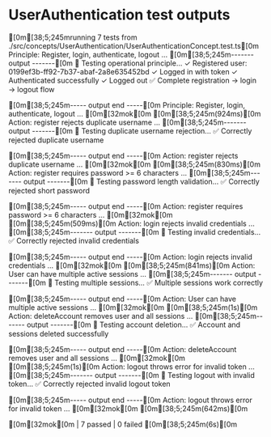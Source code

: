 # UserAuthentication test outputs

[0m[38;5;245mrunning 7 tests from ./src/concepts/UserAuthentication/UserAuthenticationConcept.test.ts[0m
Principle: Register, login, authenticate, logout ...
[0m[38;5;245m------- output -------[0m
📝 Testing operational principle...
  ✓ Registered user: 0199ef3b-ff92-7b37-abaf-2a8e635452bd
  ✓ Logged in with token
  ✓ Authenticated successfully
  ✓ Logged out
✅ Complete registration → login → logout flow

[0m[38;5;245m----- output end -----[0m
Principle: Register, login, authenticate, logout ... [0m[32mok[0m [0m[38;5;245m(924ms)[0m
Action: register rejects duplicate username ...
[0m[38;5;245m------- output -------[0m
📝 Testing duplicate username rejection...
✅ Correctly rejected duplicate username

[0m[38;5;245m----- output end -----[0m
Action: register rejects duplicate username ... [0m[32mok[0m [0m[38;5;245m(830ms)[0m
Action: register requires password >= 6 characters ...
[0m[38;5;245m------- output -------[0m
📝 Testing password length validation...
✅ Correctly rejected short password

[0m[38;5;245m----- output end -----[0m
Action: register requires password >= 6 characters ... [0m[32mok[0m [0m[38;5;245m(509ms)[0m
Action: login rejects invalid credentials ...
[0m[38;5;245m------- output -------[0m
📝 Testing invalid credentials...
✅ Correctly rejected invalid credentials

[0m[38;5;245m----- output end -----[0m
Action: login rejects invalid credentials ... [0m[32mok[0m [0m[38;5;245m(841ms)[0m
Action: User can have multiple active sessions ...
[0m[38;5;245m------- output -------[0m
📝 Testing multiple sessions...
✅ Multiple sessions work correctly

[0m[38;5;245m----- output end -----[0m
Action: User can have multiple active sessions ... [0m[32mok[0m [0m[38;5;245m(1s)[0m
Action: deleteAccount removes user and all sessions ...
[0m[38;5;245m------- output -------[0m
📝 Testing account deletion...
✅ Account and sessions deleted successfully

[0m[38;5;245m----- output end -----[0m
Action: deleteAccount removes user and all sessions ... [0m[32mok[0m [0m[38;5;245m(1s)[0m
Action: logout throws error for invalid token ...
[0m[38;5;245m------- output -------[0m
📝 Testing logout with invalid token...
✅ Correctly rejected invalid logout token

[0m[38;5;245m----- output end -----[0m
Action: logout throws error for invalid token ... [0m[32mok[0m [0m[38;5;245m(642ms)[0m

[0m[32mok[0m | 7 passed | 0 failed [0m[38;5;245m(6s)[0m

